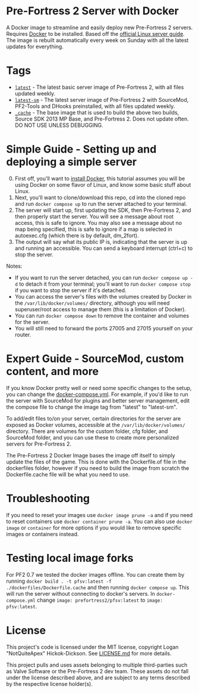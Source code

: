 # Pre-Fortress 2 Server with Docker
A Docker image to streamline and easily deploy new Pre-Fortress 2 servers. Requires [Docker](https://docker.com/) to be installed. Based off the [official Linux server guide](https://steamcommunity.com/sharedfiles/filedetails/?id=2737475433). The image is rebuilt automatically every week on Sunday with all the latest updates for everything.

# Tags
* [`latest`](Dockerfile.pf) - The latest basic server image of Pre-Fortress 2, with all files updated weekly.
* [`latest-sm`](Dockerfile.pfsm) - The latest server image of Pre-Fortress 2 with SourceMod, PF2-Tools and DHooks preinstalled, with all files updated weekly.
* [`_cache`](Dockerfile.cache) - The base image that is used to build the above two builds, Source SDK 2013 MP Base, and Pre-Fortress 2. Does not update often. DO NOT USE UNLESS DEBUGGING.

# Simple Guide - Setting up and deploying a simple server
0. First off, you'll want to [install Docker](https://docs.docker.com/engine/install/), this tutorial assumes you will be using Docker on some flavor of Linux, and know some basic stuff about Linux.
0. Next, you'll want to clone/download this repo, cd into the cloned repo and run `docker compose up` to run the server attached to your terminal.
0. The server will start up, first updating the SDK, then Pre-Fortress 2, and then properly start the server. You will see a message about root access, this is safe to ignore. You may also see a message about no map being specified, this is safe to ignore if a map is selected in autoexec.cfg (which there is by default, dm_2fort).
0. The output will say what its public IP is, indicating that the server is up and running an accessible. You can send a keyboard interrupt (ctrl+c) to stop the server.

Notes:
- If you want to run the server detached, you can run `docker compose up -d` to detach it from your terminal; you'll want to run `docker compose stop` if you want to stop the server if it's detached.
- You can access the server's files with the volumes created by Docker in the `/var/lib/docker/volumes/` directory, although you will need superuser/root access to manage them (this is a limitation of Docker).
- You can run `docker compose down` to remove the container and volumes for the server.
- You will still need to forward the ports 27005 and 27015 yourself on your router.

# Expert Guide - SourceMod, custom content, and more
If you know Docker pretty well or need some specific changes to the setup, you can change the [docker-compose.yml](docker-compose.yml). For example, if you'd like to run the server with SourceMod for plugins and better server management, edit the compose file to change the image tag from "latest" to "latest-sm".

To add/edit files to/on your server, certain directories for the server are exposed as Docker volumes, accessible at the `/var/lib/docker/volumes/` directory. There are volumes for the custom folder, cfg folder, and SourceMod folder, and you can use these to create more personalized servers for Pre-Fortress 2.

The Pre-Fortress 2 Docker Image bases the image off itself to simply update the files of the game. This is done with the Dockerfile.of file in the dockerfiles folder, however if you need to build the image from scratch the Dockerfile.cache file will be what you need to use.

# Troubleshooting
If you need to reset your images use `docker image prune -a` and if you need to reset containers use `docker container prune -a`. You can also use `docker image` or `container` for more options if you would like to remove specific images or containers instead.

# Testing local image forks
For PF2 0.7 we tested the docker images offline. You can create them by running `docker build . -t pfsv:latest -f ./dockerfiles/Dockerfile.cache` and then running `docker compose up`. This will run the server without connecting to docker's servers. In `docker-compose.yml` change `image: prefortress2/pfsv:latest` to `image: pfsv:latest`.

# License
This project's code is licensed under the MIT license, copyright Logan "NotQuiteApex" Hickok-Dickson. See [LICENSE.md](LICENSE.md) for more details.

This project pulls and uses assets belonging to multiple third-parties such as Valve Software or the Pre-Fortress 2 dev team. These assets do not fall under the license described above, and are subject to any terms described by the respective license holder(s).
